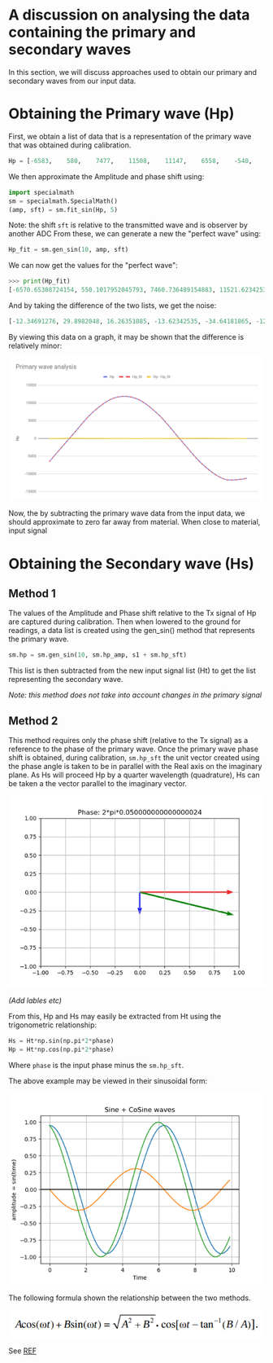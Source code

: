 # A discussion on analysing the data containing the primary and secondary waves

In this section, we will discuss approaches used to obtain our primary and secondary waves from our input data.

# Obtaining the Primary wave (Hp)

First, we obtain a list of data that is a representation of the primary wave that was obtained during calibration.

```python
Hp = [-6583,    580,    7477,    11508,    11147,    6558,    -540,    -7415,    -11523,    -11209]
```

We then approximate the Amplitude and phase shift using:

```python
import specialmath
sm = specialmath.SpecialMath()
(amp, sft) = sm.fit_sin(Hp, 5)
```

Note: the shift `sft` is relative to the transmitted wave and is observer by another ADC From these, we can generate a new the "perfect wave" using:

```python
Hp_fit = sm.gen_sin(10, amp, sft)
```

We can now get the values for the "perfect wave":

```python
>>> print(Hp_fit)
[-6570.65308724154, 550.1017952045793, 7460.736489154883, 11521.623425354583, 11181.64181864582, 6570.6530872415415,-550.1017952045727, -7460.736489154878, -11521.623425354584, -11181.641818645821]
```

And by taking the difference of the two lists, we get the noise:

```python
[-12.34691276, 29.8982048, 16.26351085, -13.62342535, -34.64181865, -12.65308724, 10.1017952, 45.73648915, -1.376574645, -27.35818135]
```

By viewing this data on a graph, it may be shown that the difference is relatively minor:

![Hp_chart](Hp_chart.png)

Now, the by subtracting the primary wave data from the input data, we should approximate to zero far away from material. When close to material, input signal

# Obtaining the Secondary wave (Hs)

## Method 1

The values of the Amplitude and Phase shift relative to the Tx signal of Hp are captured during calibration. Then when lowered to the ground for readings, a data list is created using the gen_sin() method that represents the primary wave.

```python
sm.hp = sm.gen_sin(10, sm.hp_amp, s1 + sm.hp_sft)
```

This list is then subtracted from the new input signal list (Ht) to get the list representing the secondary wave.

_Note: this method does not take into account changes in the primary signal_

## Method 2

This method requires only the phase shift (relative to the Tx signal) as a reference to the phase of the primary wave. Once the primary wave phase shift is obtained, during calibration, `sm.hp_sft` the unit vector created using the phase angle is taken to be in parallel with the Real axis on the imaginary plane. As Hs will proceed Hp by a quarter wavelength (quadrature), Hs can be taken a the vector parallel to the imaginary vector.

![wave_vector](wave_vectors.png)

_(Add lables etc)_

From this, Hp and Hs may easily be extracted from Ht using the trigonometric relationship:

```python
Hs = Ht*np.sin(np.pi*2*phase)
Hp = Ht*np.cos(np.pi*2*phase)
```

Where `phase` is the input phase minus the `sm.hp_sft`.

The above example may be viewed in their sinusoidal form:

![sine](waves_sine.png)

The following formula shown the relationship between the two methods.

![formula](Sum_formula.png)

See [REF](https://dspguru.com/files/Sum_of_Two_Sinusoids.pdf)
